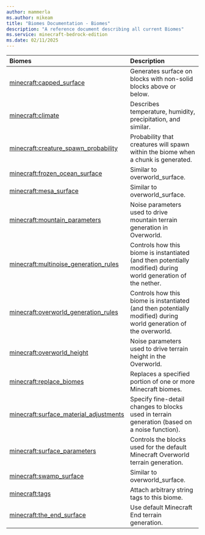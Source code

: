 ```yaml
---
author: mammerla
ms.author: mikeam
title: "Biomes Documentation - Biomes"
description: "A reference document describing all current Biomes"
ms.service: minecraft-bedrock-edition
ms.date: 02/11/2025 
---
```


| Biomes | Description |
|:-----|:----------|
| [minecraft:capped_surface](Components/minecraftBiomes_capped_surface.md)| Generates surface on blocks with non-solid blocks above or below. |
| [minecraft:climate](Components/minecraftBiomes_climate.md)| Describes temperature, humidity, precipitation, and similar. |
| [minecraft:creature_spawn_probability](Components/minecraftBiomes_creature_spawn_probability.md)| Probability that creatures will spawn within the biome when a chunk is generated. |
| [minecraft:frozen_ocean_surface](Components/minecraftBiomes_frozen_ocean_surface.md)| Similar to overworld_surface. |
| [minecraft:mesa_surface](Components/minecraftBiomes_mesa_surface.md)| Similar to overworld_surface. |
| [minecraft:mountain_parameters](Components/minecraftBiomes_mountain_parameters.md)| Noise parameters used to drive mountain terrain generation in Overworld. |
| [minecraft:multinoise_generation_rules](Components/minecraftBiomes_multinoise_generation_rules.md)| Controls how this biome is instantiated (and then potentially modified) during world generation of the nether. |
| [minecraft:overworld_generation_rules](Components/minecraftBiomes_overworld_generation_rules.md)| Controls how this biome is instantiated (and then potentially modified) during world generation of the overworld. |
| [minecraft:overworld_height](Components/minecraftBiomes_overworld_height.md)| Noise parameters used to drive terrain height in the Overworld. |
| [minecraft:replace_biomes](Components/minecraftBiomes_replace_biomes.md)| Replaces a specified portion of one or more Minecraft biomes. |
| [minecraft:surface_material_adjustments](Components/minecraftBiomes_surface_material_adjustments.md)| Specify fine-detail changes to blocks used in terrain generation (based on a noise function). |
| [minecraft:surface_parameters](Components/minecraftBiomes_surface_parameters.md)| Controls the blocks used for the default Minecraft Overworld terrain generation. |
| [minecraft:swamp_surface](Components/minecraftBiomes_swamp_surface.md)| Similar to overworld_surface. |
| [minecraft:tags](Components/minecraftBiomes_tags.md)| Attach arbitrary string tags to this biome. |
| [minecraft:the_end_surface](Components/minecraftBiomes_the_end_surface.md)| Use default Minecraft End terrain generation. |